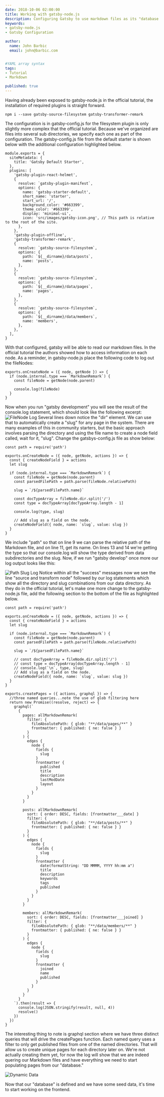 ```yaml
---
date: 2018-10-06 02:00:00
title: Working with gatsby-node.js
description: Configuring Gatsby to use markdown files as its "database."
keywords: 
- gatsby-node.js
- Gatsby Configuration

author: 
  name: John Barbic
  email: john@barbic.com


#YAML array syntax
tags:
- Tutorial
- Markdown

published: true
---
```


Having already been exposed to gatsby-node.js in the official tutorial, the installation of required plugins is straight forward. 

```
npm i --save gatsby-source-filesystem gatsby-transformer-remark

```

The configuration is in gatsby-config.js for the filesystem plugin is only slightly more complex that the official tutorial.  Because we've organized are files into several sub directories, we specify each one as part of the configuration.  The gatsby-config.js file from the default starter is shown below with the additional configuration highlighted below.

``` javascript{20-41}
module.exports = {
  siteMetadata: {
    title: 'Gatsby Default Starter',
  },
  plugins: [
    'gatsby-plugin-react-helmet',
    {
      resolve: `gatsby-plugin-manifest`,
      options: {
        name: 'gatsby-starter-default',
        short_name: 'starter',
        start_url: '/',
        background_color: '#663399',
        theme_color: '#663399',
        display: 'minimal-ui',
        icon: 'src/images/gatsby-icon.png', // This path is relative to the root of the site.
      },
    },
    'gatsby-plugin-offline',
    'gatsby-transformer-remark',
    {
      resolve: `gatsby-source-filesystem`,
      options: {
        path: `${__dirname}/data/posts`,
        name: 'posts',
      },
    },
    {
      resolve: `gatsby-source-filesystem`,
      options: {
        path: `${__dirname}/data/pages`,
        name: 'pages',
      },
    },
    {
      resolve: `gatsby-source-filesystem`,
      options: {
        path: `${__dirname}/data/members`,
        name: 'members',
      },
    },
  ],
}
```
With that configured, gatsby will be able to read our markdown files.  In the official tutorial the authors showed how to access information on each node.  As a reminder, in gatsby-node.js place the following code to log out the fileNodes:

```
exports.onCreateNode = ({ node, getNode }) => {
  if (node.internal.type === `MarkdownRemark`) {
    const fileNode = getNode(node.parent)

    console.log(fileNode)
  }
}

```

Now when you run "gatsby development" you will see the result of the console.log statement, which should look like the following excerpt:
![FileNode Log](03-log-1.png)
Several lines down notice the "dir" element.  We can use that to automatically create a "slug" for any page in the system.  There are many examples of this in community starters, but the basic approach involves parsing the directory and using the file name to create a node field called, wait for it, "slug".  Change the gatsbys-config.js file as show below: 

```javascript{1,4-5,9-14,18-19}
const path = require('path')

exports.onCreateNode = ({ node, getNode, actions }) => {
  const { createNodeField } = actions
  let slug

  if (node.internal.type === `MarkdownRemark`) {
    const fileNode = getNode(node.parent)
    const parsedFilePath = path.parse(fileNode.relativePath)

    slug = `/${parsedFilePath.name}`

    const docTypeArray = fileNode.dir.split('/')
    const type = docTypeArray[docTypeArray.length - 1]

    console.log(type, slug)

    // Add slug as a field on the node.
    createNodeField({ node, name: `slug`, value: slug })
  }
}
```

We include "path" so that on line 9 we can parse the relative path of the Markdown file, and on line 11, get its name.  On lines 13 and 14 we're getting the type so that our console.log will show the type derived from data subdirectories and the slug. Now, if we run "gatsby develop" once more our log output looks like this:

![Path Slug Log](03-log-2.png)
Notice within all the "success" messages now we see the line "source and transform node" followed by our log statements which show all the directory and slug combinations from our data directory.  As they do in the official tutorial, let's make one more change to the gatsby-node.js file, add the following section to the bottom of the file as highlighted below.

```javascript{21-97}
const path = require('path')

exports.onCreateNode = ({ node, getNode, actions }) => {
  const { createNodeField } = actions
  let slug

  if (node.internal.type === `MarkdownRemark`) {
    const fileNode = getNode(node.parent)
    const parsedFilePath = path.parse(fileNode.relativePath)

    slug = `/${parsedFilePath.name}`

    // const docTypeArray = fileNode.dir.split('/')
    // const type = docTypeArray[docTypeArray.length - 1]
    // console.log(`\n`, type, slug)
    // Add slug as a field on the node.
    createNodeField({ node, name: `slug`, value: slug })
  }
}

exports.createPages = ({ actions, graphql }) => {
  //three named queries...note the use of glob filtering here
  return new Promise((resolve, reject) => {
    graphql(`
      {
        pages: allMarkdownRemark(
          filter: {
            fileAbsolutePath: { glob: "**/data/pages/**" }
            frontmatter: { published: { ne: false } }
          }
        ) {
          edges {
            node {
              fields {
                slug
              }
              frontmatter {
                published
                title
                description
                lastModDate
                layout
              }
            }
          }
        }

        posts: allMarkdownRemark(
          sort: { order: DESC, fields: [frontmatter___date] }
          filter: {
            fileAbsolutePath: { glob: "**/data/posts/**" }
            frontmatter: { published: { ne: false } }
          }
        ) {
          edges {
            node {
              fields {
                slug
              }
              frontmatter {
                date(formatString: "DD MMMM, YYYY hh:mm a")
                title
                description
                keywords
                tags
                published
              }
            }
          }
        }

        members: allMarkdownRemark(
          sort: { order: DESC, fields: [frontmatter___joined] }
          filter: {
            fileAbsolutePath: { glob: "**/data/members/**" }
            frontmatter: { published: { ne: false } }
          }
        ) {
          edges {
            node {
              fields {
                slug
              }
              frontmatter {
                joined
                name
                published
              }
            }
          }
        }
      }
    `).then(result => {
      console.log(JSON.stringify(result, null, 4))
      resolve()
    })
  })
}

```
The interesting thing to note is graphql section where we have three distinct queries that will drive the createPages function.  Each named query uses a filter to only get published files from one of the named directories.  That will allow us to create unique pages for each directory later on.  We're not actually creating them yet,  for now the log will show that we are indeed quering our Markdown files and have everything we need to start populating pages from our "database." 

![Dynamic Data](03-log-3.png)

Now that our "database" is defined and we have some seed data, it's time to start working on the frontend.



